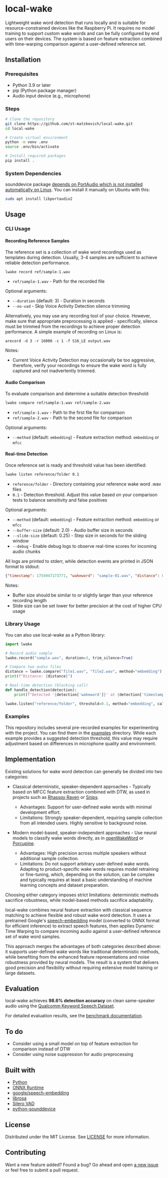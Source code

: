 # local-wake

Lightweight wake word detection that runs locally and is suitable for resource-constrained devices like the Raspberry Pi. It requires no model training to support custom wake words and can be fully configured by end users on their devices. The system is based on feature extraction combined with time-warping comparison against a user-defined reference set.

## Installation
### Prerequisites
- Python 3.9 or later
- pip (Python package manager)
- Audio input device (e.g., microphone)

### Steps
```bash
# Clone the repository
git clone https://github.com/st-matskevich/local-wake.git
cd local-wake

# Create virtual environment
python -m venv .env
source .env/bin/activate

# Install required packages
pip install .
```

### System Dependencies
sounddevice package [depends on PortAudio which is not installed automatically on Linux](https://python-sounddevice.readthedocs.io/en/0.5.1/installation.html#installation). You can install it manually on Ubuntu with this:
```bash
sudo apt install libportaudio2
```

## Usage

### CLI Usage

#### Recording Reference Samples
The reference set is a collection of wake word recordings used as templates during detection. Usually, 3-4 samples are sufficient to achieve reliable detection performance.

```bash
lwake record ref/sample-1.wav
```
- `ref/sample-1.wav` - Path for the recorded file

Optional arguments:
- `--duration` (default: 3) - Duration in seconds
- `--no-vad` - Skip Voice Activity Detection silence trimming

Alternatively, you may use any recording tool of your choice. However, make sure that appropriate preprocessing is applied - specifically, silence must be trimmed from the recordings to achieve proper detection performance. A simple example of recording on Linux is:
```
arecord -d 3 -r 16000 -c 1 -f S16_LE output.wav
```

Notes:
 - Current Voice Activity Detection may occasionally be too aggressive, therefore, verify your recordings to ensure the wake word is fully captured and not inadvertently trimmed.

#### Audio Comparison
To evaluate comparison and determine a suitable detection threshold:

```bash
lwake compare ref/sample-1.wav ref/sample-2.wav
```
- `ref/sample-1.wav` - Path to the first file for comparison
- `ref/sample-2.wav` - Path to the second file for comparison

Optional arguments:
- `--method` (default: `embedding`) - Feature extraction method: `embedding` or `mfcc`

#### Real-time Detection
Once reference set is ready and threshold value has been identified:

```bash
lwake listen reference/folder 0.1 
```
- `reference/folder` - Directory containing your reference wake word .wav files
- `0.1` - Detection threshold. Adjust this value based on your comparison tests to balance sensitivity and false positives

Optional arguments:
- `--method` (default: `embedding`) - Feature extraction method: `embedding` or `mfcc`
- `--buffer-size` (default: 2.0) - Audio buffer size in seconds
- `--slide-size` (default: 0.25) - Step size in seconds for the sliding window
- `--debug` - Enable debug logs to observe real-time scores for incoming audio chunks

All logs are printed to stderr, while detection events are printed in JSON format to stdout:
```json
{"timestamp": 1754947173771, "wakeword": "sample-01.wav", "distance": 0.00943875619501332}
```

Notes:
- Buffer size should be similar to or slightly larger than your reference recording length
- Slide size can be set lower for better precision at the cost of higher CPU usage

### Library Usage

You can also use local-wake as a Python library:

```python
import lwake

# Record audio sample
lwake.record("sample.wav", duration=3, trim_silence=True)

# Compare two audio files
distance = lwake.compare("file1.wav", "file2.wav", method="embedding")
print(f"Distance: {distance}")

# Real-time detection (blocking call)
def handle_detection(detection):
    print(f"Detected '{detection['wakeword']}' at {detection['timestamp']}")

lwake.listen("reference/folder", threshold=0.1, method="embedding", callback=handle_detection)
```

### Examples
This repository includes several pre-recorded examples for experimenting with the project. You can find them in the [examples](/examples) directory. While each example provides a suggested detection threshold, this value may require adjustment based on differences in microphone quality and environment.

## Implementation
Existing solutions for wake word detection can generally be divided into two categories:
- Classical deterministic, speaker-dependent approaches - Typically based on MFCC feature extraction combined with DTW, as used in projects such as [Rhasspy Raven](https://github.com/rhasspy/rhasspy-wake-raven) or [Snips](https://medium.com/snips-ai/machine-learning-on-voice-a-gentle-introduction-with-snips-personal-wake-word-detector-133bd6fb568e).
  - Advantages: Support for user-defined wake words with minimal development effort.
  - Limitations: Strongly speaker-dependent, requiring sample collection from all intended users. Highly sensitive to background noise.

- Modern model-based, speaker-independent approaches - Use neural models to classify wake words directly, as in [openWakeWord](https://github.com/dscripka/openWakeWord) or [Porcupine](https://github.com/Picovoice/porcupine).
  - Advantages: High precision across multiple speakers without additional sample collection.
  - Limitations: Do not support arbitrary user-defined wake words. Adapting to product-specific wake words requires model retraining or fine-tuning, which, depending on the solution, can be complex and typically requires at least a basic understanding of machine learning concepts and dataset preparation.

Choosing either category imposes strict limitations: deterministic methods sacrifice robustness, while model-based methods sacrifice adaptability.

local-wake combines neural feature extraction with classical sequence matching to achieve flexible and robust wake word detection. It uses a pretrained Google's [speech-embedding](https://www.kaggle.com/models/google/speech-embedding) model (converted to ONNX format for efficient inference) to extract speech features, then applies Dynamic Time Warping to compare incoming audio against a user-defined reference set of wake word samples.

This approach merges the advantages of both categories described above: it supports user-defined wake words like traditional deterministic methods, while benefiting from the enhanced feature representations and noise robustness provided by neural models. The result is a system that delivers good precision and flexibility without requiring extensive model training or large datasets.

## Evaluation

local-wake achieves **98.6% detection accuracy** on clean same-speaker audio using the [Qualcomm Keyword Speech Dataset](https://www.qualcomm.com/developer/software/keyword-speech-dataset).  

For detailed evaluation results, see the [benchmark documentation](benchmark/README.md).

## To do
- Consider using a small model on top of feature extraction for comparison instead of DTW
- Consider using noise suppression for audio preprocessing

## Built with
- [Python](https://www.python.org/)
- [ONNX Runtime](https://onnxruntime.ai/) 
- [google/speech-embedding](https://www.kaggle.com/models/google/speech-embedding)
- [librosa](https://librosa.org/)
- [Silero VAD](https://github.com/snakers4/silero-vad)
- [python-sounddevice](https://github.com/spatialaudio/python-sounddevice)

## License
Distributed under the MIT License. See [LICENSE](LICENSE) for more information.

## Contributing
Want a new feature added? Found a bug? 
Go ahead and open [a new issue](https://github.com/st-matskevich/local-wake/issues/new) or feel free to submit a pull request.